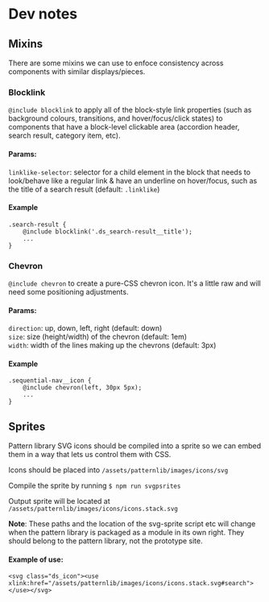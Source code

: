 # Dev notes

## Mixins

There are some mixins we can use to enfoce consistency across components with similar displays/pieces.

### Blocklink

`@include blocklink` to apply all of the block-style link properties (such as background colours, transitions, and hover/focus/click states) to components that have a block-level clickable area (accordion header, search result, category item, etc).

#### Params:

`linklike-selector`: selector for a child element in the block that needs to look/behave like a regular link & have an underline on hover/focus, such as the title of a search result (default: `.linklike`)

#### Example

    .search-result {
        @include blocklink('.ds_search-result__title');
        ...
    }

### Chevron

`@include chevron` to create a pure-CSS chevron icon. It's a little raw and will need some positioning adjustments.

#### Params:

`direction`: up, down, left, right (default: down)  
`size`: size (height/width) of the chevron (default: 1em)  
`width`: width of the lines making up the chevrons (default: 3px)

#### Example

    .sequential-nav__icon {
        @include chevron(left, 30px 5px);
        ...
    }


## Sprites

Pattern library SVG icons should be compiled into a sprite so we can embed them in a way that lets us control them with CSS.

Icons should be placed into `/assets/patternlib/images/icons/svg`

Compile the sprite by running `$ npm run svgpsrites`

Output sprite will be located at `/assets/patternlib/images/icons/icons.stack.svg`

**Note**: These paths and the location of the svg-sprite script etc will change when the pattern library is packaged as a module in its own right. They should belong to the pattern library, not the prototype site.

#### Example of use:

    <svg class="ds_icon"><use xlink:href="/assets/patternlib/images/icons/icons.stack.svg#search"></use></svg>
